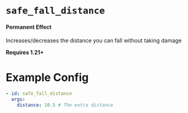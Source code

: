 # `safe_fall_distance`
#### Permanent Effect

Increases/decreases the distance you can fall without taking damage

**Requires 1.21+**

# Example Config
```yaml
- id: safe_fall_distance
  args:
    distance: 10.5 # The extra distance
```